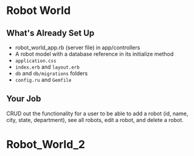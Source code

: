 # Robot World

## What's Already Set Up

* robot_world_app.rb (server file) in app/controllers
* A robot model with a database reference in its initialize method
* `application.css`
* `index.erb` and `layout.erb`
* `db` and `db/migrations` folders
* `config.ru` and `Gemfile`

## Your Job

CRUD out the functionality for a user to be able to add a robot (id, name, city, state, department), see all robots, edit a robot, and delete a robot.
# Robot_World_2
